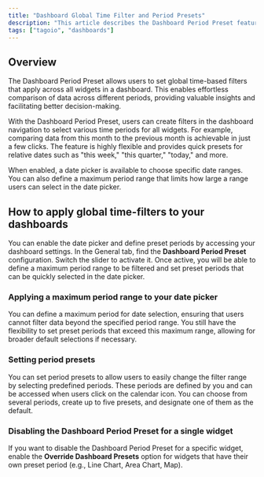 ```yaml
---
title: "Dashboard Global Time Filter and Period Presets"
description: "This article describes the Dashboard Period Preset feature in TagoIO, which sets global time-based filters and quick period presets across all widgets, and explains using the date picker to select specific ranges and define a maximum selectable period."
tags: ["tagoio", "dashboards"]
---
```

## Overview
The Dashboard Period Preset allows users to set global time-based filters that apply across all widgets in a dashboard. This enables effortless comparison of data across different periods, providing valuable insights and facilitating better decision-making.

With the Dashboard Period Preset, users can create filters in the dashboard navigation to select various time periods for all widgets. For example, comparing data from this month to the previous month is achievable in just a few clicks. The feature is highly flexible and provides quick presets for relative dates such as "this week," "this quarter," "today," and more.

When enabled, a date picker is available to choose specific date ranges. You can also define a maximum period range that limits how large a range users can select in the date picker.

## How to apply global time-filters to your dashboards
You can enable the date picker and define preset periods by accessing your dashboard settings. In the General tab, find the **Dashboard Period Preset** configuration. Switch the slider to activate it. Once active, you will be able to define a maximum period range to be filtered and set preset periods that can be quickly selected in the date picker.

### Applying a maximum period range to your date picker
You can define a maximum period for date selection, ensuring that users cannot filter data beyond the specified period range. You still have the flexibility to set preset periods that exceed this maximum range, allowing for broader default selections if necessary.

### Setting period presets
You can set period presets to allow users to easily change the filter range by selecting predefined periods. These periods are defined by you and can be accessed when users click on the calendar icon. You can choose from several periods, create up to five presets, and designate one of them as the default.

### Disabling the Dashboard Period Preset for a single widget
If you want to disable the Dashboard Period Preset for a specific widget, enable the **Override Dashboard Presets** option for widgets that have their own preset period (e.g., Line Chart, Area Chart, Map).